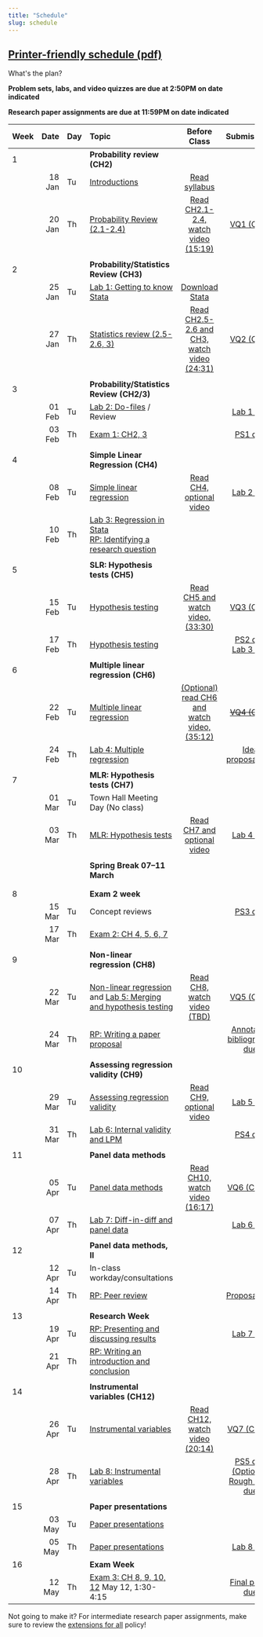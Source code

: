 ```yaml
---
title: "Schedule"
slug: schedule
---
```


<!--{{< figure library="true" src="EC200layout.png" title="" >}}-->

##  [Printer-friendly schedule (pdf)](EC200_Schedule_F22.pdf)
What's the plan?
<!--

- [**Topic**](/content/) Linked topics take you to the content or lab for that day's session.
- [**Problem Sets**](/assignment/) (<i class="fas fa-pencil-alt"></i>): Link to problem sets. Usually due at the end of the week, so we can work through any questions in class.
- [**Lab**](/assignment/) (<i class="fas fa-laptop-code"></i>): Link to labs. Usually due Monday after we do the in-class lab demonstration.
- [**Research Paper**](/assignment/) (<i class="fas fa-dragon"></i>): Click to find info for the corresponding assignment
-->

**Problem sets, labs, and video quizzes are due at 2:50PM on date indicated**

**Research paper assignments are due at 11:59PM on date indicated**


|Week|Date| Day|Topic|Before Class| Submissions|
| :------------- | ----------: | :------------- | :------------- | :----------: | :-------------:|
|1 |||**Probability review (CH2)**   | | |
|  | 18 Jan | Tu | [Introductions](/syllabus/)  |[Read syllabus](/syllabus/)||
|  | 20 Jan | Th | [Probability Review (2.1-2.4)](/content/01-content) | [Read CH2.1-2.4, watch video (15:19)](/content/01-content) |  [<i class="fas fa-tv"></i> VQ1 (CH2)](https://bb.uvm.edu) |
| ||| | ||
|2 |||**Probability/Statistics Review (CH3)**  | ||
|  | 25 Jan | Tu | [Lab 1: Getting to know Stata](/assignment/01-lab) | [Download Stata](https://software.uvm.edu/) | |
|  | 27 Jan | Th | [Statistics review (2.5-2.6, 3)](/content/02-content)|[Read CH2.5-2.6 and CH3, watch video (24:31)](/content/02-content) | [<i class="fas fa-tv"></i> VQ2 (CH3)](https://bb.uvm.edu)   |
| ||| | ||
|3 |||**Probability/Statistics Review (CH2/3)**   | ||
|  | 01 Feb | Tu | [Lab 2: Do-files](/assignment/02-lab) / Review || [<i class="fas fa-laptop-code"></i> Lab 1 due](/assignment/01-lab)|
|  | 03 Feb | Th | [Exam 1: CH2, 3](/content/03-statsquiz)| |[<i class="fas fa-pencil-alt"></i> PS1 due](/assignment/01-ps) |
| ||| | ||
| 4|||**Simple Linear Regression (CH4)**   | | |
|  | 08 Feb | Tu |[Simple linear regression](/content/04-content/) | [Read CH4, optional video](/content/04-content/)  |[<i class="fas fa-laptop-code"></i> Lab 2 due](/assignment/02-lab)|
|  | 10 Feb | Th | [Lab 3: Regression in Stata](/assignment/03-lab) <br> [<i class="fas fa-dragon"></i> RP: Identifying a research question](/assignment/rp-01)  |  |  |
| ||| | ||
| 5|||**SLR: Hypothesis tests (CH5)**   | | |
|  | 15 Feb | Tu | [Hypothesis testing](/content/05-content)  | [Read CH5 and watch video, (33:30)](/content/05-content/) |  [<i class="fas fa-tv"></i> VQ3 (CH5)](https://bb.uvm.edu) |
|  | 17 Feb | Th |[Hypothesis testing](/content/05-content) || [<i class="fas fa-pencil-alt"></i> PS2 due](/assignment/02-ps) <br> [<i class="fas fa-laptop-code"></i> Lab 3 due](/assignment/03-lab)|
| ||||  | |
| 6|||**Multiple linear regression (CH6)**   | | |
|  | 22 Feb | Tu | [Multiple linear regression](/content/06-content/) |[ (Optional) read CH6 and watch video, (35:12)](/content/06-content/) | ~~[<i class="fas fa-tv"></i> VQ4 (CH6)](https://bb.uvm.edu)~~ |
|  | 24 Feb | Th| [Lab 4: Multiple regression](/assignment/04-lab) |  | [<i class="fas fa-dragon"></i> Idea proposal due](/assignment/rp-02-ideas) |
| ||||  | |
| 7||| **MLR: Hypothesis tests (CH7)**   | | |
|  | 01 Mar | Tu | Town Hall Meeting Day (No class) |||
|  | 03 Mar | Th | [MLR: Hypothesis tests](/content/07-content) |[Read CH7 and optional video](/content/07-content/) |[<i class="fas fa-laptop-code"></i> Lab 4 due](/assignment/04-lab)|
| ||||  | |
| |||**Spring Break 07–11 March**   | | |
| ||||||
| ||||  | |
| 8||| **Exam 2 week**   | | |
|  | 15 Mar | Tu | Concept reviews |  |[<i class="fas fa-pencil-alt"></i> PS3 due](/assignment/03-ps)|
|  | 17 Mar | Th |  [Exam 2: CH 4, 5, 6, 7](/content/11-exam1) |  ||
| ||||  ||
| 9|||**Non-linear regression (CH8)**   | | |
|  | 22 Mar | Tu | [Non-linear regression](/content/08-content) and [Lab 5: Merging and hypothesis testing](/assignment/05-lab)| [Read CH8, watch video (TBD)](/content/08-content/)  |[<i class="fas fa-tv"></i> VQ5 (CH8)](https://bb.uvm.edu) |
|  | 24 Mar | Th | [<i class="fas fa-dragon"></i> RP: Writing a paper proposal](/assignment/rp-04-proposal)  |  | [<i class="fas fa-dragon"></i> Annotated bibliography due](/assignment/rp-03-annotated)|
| ||||  ||
| 10|||**Assessing regression validity (CH9)**   | | |
|  | 29 Mar | Tu |[Assessing regression validity](/content/09-content/)  |[Read CH9, optional video](/content/09-content/) | [<i class="fas fa-laptop-code"></i> Lab 5 due](/assignment/05-lab) |
|  | 31 Mar | Th | [Lab 6: Internal validity and LPM](/assignment/06-lab) | |[<i class="fas fa-pencil-alt"></i> PS4 due](/assignment/04-ps)|
| ||||  | |
| 11|||**Panel data methods**   | | |
|  | 05 Apr | Tu | [Panel data methods](/content/10-content)  | [Read CH10, watch video (16:17)](/content/10-content/)  |[<i class="fas fa-tv"></i> VQ6 (CH10)](https://bb.uvm.edu)|
|  | 07 Apr | Th | [Lab 7: Diff-in-diff and panel data](/assignment/07-lab)  |  |[<i class="fas fa-laptop-code"></i> Lab 6 due](/assignment/06-lab)|
| ||||  | |
|12 |||**Panel data methods, II**   | | |
|  | 12 Apr | Tu | In-class workday/consultations | ||
|  | 14 Apr | Th | [RP: Peer review](/assignment/rp-05-referee) | |[<i class="fas fa-dragon"></i> Proposal due](/assignment/rp-04-proposal)|
| ||||  | |
|13 |||**Research Week**   | | |
|  | 19 Apr | Tu |  [RP: Presenting and discussing results](/content/11-content)|   |[<i class="fas fa-laptop-code"></i> Lab 7 due](/assignment/06-lab)|
|  | 21 Apr | Th | [RP: Writing an introduction and conclusion](/content/11-content)  |||
| ||||  | |
|14 |||**Instrumental variables (CH12)**   | | |
|| 26 Apr | Tu | [Instrumental variables](/content/12-content) |  [Read CH12, watch video (20:14)](/content/12-content)| [<i class="fas fa-tv"></i> VQ7 (CH12)](https://bb.uvm.edu)|
|  | 28 Apr | Th | [Lab 8: Instrumental variables](/assignment/08-lab) | |[<i class="fas fa-pencil-alt"></i> PS5 due](/assignment/05-ps) <br> [(Optional) Rough draft due](/assignment/rp-06-roughdraft)|
| ||||  | |
| 15|||**Paper presentations**   | | |
|  | 03 May | Tu | [Paper presentations](/assignment/rp-07-presentation)  |  | |
|  | 05 May | Th | [Paper presentations](/assignment/rp-07-presentation)  |  |[<i class="fas fa-laptop-code"></i>Lab 8 due](/assignment/08-lab) |
| 16|||**Exam Week**   | | |
|  | 12 May | Th | [Exam 3: CH 8, 9, 10, 12](/content/13-exam3) May 12, 1:30-4:15 |  | [Final paper due](/assignment/rp-08-final-submission)|


Not going to make it? For intermediate research paper assignments, make sure to review the [extensions for all](/syllabus/#deadlines-and-extensions) policy!

